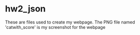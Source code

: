 # hw2_json
These are files used to create my webpage.
The PNG file named 'catwith_score' is my screenshot for the webpage

